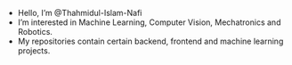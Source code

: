 - Hello, I’m @Thahmidul-Islam-Nafi
- I’m interested in Machine Learning, Computer Vision, Mechatronics and Robotics. 
- My repositories contain certain backend, frontend and machine learning projects.


<!---
Thahmidul-Islam-Nafi/Thahmidul-Islam-Nafi is a ✨ special ✨ repository because its `README.md` (this file) appears on your GitHub profile.
You can click the Preview link to take a look at your changes.
--->
